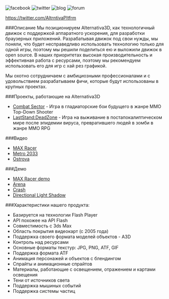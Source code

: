 ![facebook](http://alternativaplatform.github.com/Alternativa3D/images/facebook.png)
![twitter](http://alternativaplatform.github.com/Alternativa3D/images/twitter.png)
![blog](http://alternativaplatform.github.com/Alternativa3D/images/ap_bitmap.png)
![forum](http://alternativaplatform.github.com/Alternativa3D/images/rez.png)

https://twitter.com/AltrntivaPltfrm

###Описание
Мы позиционируем Alternativa3D, как технологичный движок с поддержкой аппаратного ускорения, для разработки браузерных приложений. Разрабатывая движок под свои нужды, мы поняли, что будет несправедливо использовать технологию только для одной игры, поэтому мы решили поделиться ею и выложили движок в open source. В наших приоритетах высокая производительность и эффективная работа с ресурсами, поэтому мы рекомендуем использовать его для игр с хай рез графикой.

Мы охотно сотрудничаем с амбициозными профессионалами и с удовольствием разрабатываем фичи, которые будут использованы в крупных проектах.


###Проекты, работающие на Alternativa3D
 * [Combat Sector](http://combatsector.com/) - Игра в гладиаторские бои будущего в жанре MMO Top-Down Shooter
 * [LastStand:DeadZone](http://apps.facebook.com/laststand-deadzone/) - Игра на выживание в постапокалиптическом мире после эпидемии вируса, превратившего людей в зомби в жанре MMO RPG


###Видео
 * [MAX Racer](http://www.youtube.com/watch?v=tgwi0lWgX8w)
 * [Metro 2033](http://www.youtube.com/watch?v=Aein6drd_Hk)
 * [Ostrova](http://www.youtube.com/watch?v=hCXxCD_GYTA)

###Демо
 * [MAX Racer demo](http://alternativaplatform.com/ru/demos/crash/)
 * [Arena](http://alternativaplatform.com/ru/demos/arena/)
 * [Crash](http://alternativaplatform.com/ru/demos/crash/)
 * [Directional Light Shadow](http://wiki.alternativaplatform.com/DirectionalLightShadow_Demo)

###Характеристики нашего продукта:
 - Базируется на технологии Flash Player
 - API похожее на API Flash
 - Совместимость с 3ds Max
 - Область покрытия видеокарт (с 2005 года)
 - Поддержка своего формата моделей объектов - A3D
 - Контроль над ресурсами
 - Основные форматы текстур: JPG, PNG, ATF, GIF
 - Поддержка формата ATF
 - Анимация персонажей и объектов с блендингом
 - Спрайты и анимационные спрайтов
 - Материалы, работающие с освещением, отражением и картами освещения
 - Тени от источников света
 - Поддержка мышиных событий
 - Поддержка системы частиц
